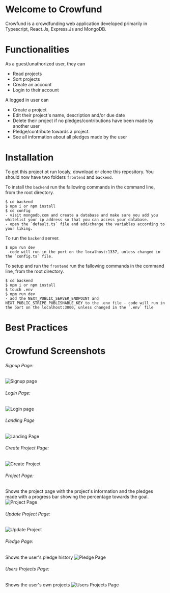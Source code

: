 # Welcome to Crowfund

Crowfund is a crowdfunding web application developed primarily in Typescript, React.Js, Express.Js and MongoDB.

# Functionalities

As a guest/unathorized user, they can

- Read projects
- Sort projects
- Create an account
- Login to their account

A logged in user can

- Create a project
- Edit their project's name, description and/or due date
- Delete their project if no pledges/contributions have been made by another user
- Pledge/contribute towards a project.
- See all information about all pledges made by the user

# Installation

To get this project ot run localy, download or clone this repository. You should now have two folders `frontend` and `backend`.

To install the `backend` run the fallowing commands in the command line, from the root directory.

```
$ cd backend
$ npm i or npm install
$ cd config
- visit mongodb.com and create a database and make sure you add you whitelist your ip address so that you can access your database.
- open the `default.ts` file and add/change the variables according to your liking.
```

To run the `backend` server.

```
$ npm run dev
 -code will run in the port on the localhost:1337, unless changed in the `config.ts` file.
```

To setup and run the `frontend` run the fallowing commands in the command line, from the root directory.

```
$ cd backend
$ npm i or npm install
$ touch .env
$ npm run dev
- add the NEXT_PUBLIC_SERVER_ENDPOINT and NEXT_PUBLIC_STRIPE_PUBLISHABLE_KEY to the .env file - code will run in the port on the localhost:3000, unless changed in the `.env` file
```

# Best Practices

# Crowfund Screenshots

###### Signup Page:

![Signup page](https://i.imgur.com/37We2vU.png)

###### Login Page:

![Login page](https://i.imgur.com/H9fABrz.png)

###### Landing Page

![Landing Page](https://i.imgur.com/Rlbp2hv.png)

###### Create Project Page:

![Create Project](https://i.imgur.com/TMXk5m9.png)

###### Project Page:

Shows the project page with the project's information and the pledges made with a progress bar showing the percentage towards the goal.
![Project Page](https://i.imgur.com/YUumS9X.png)

###### Update Project Page:

![Update Project](https://i.imgur.com/N28ptPB.png)

###### Pledge Page:

Shows the user's pledge history
![Pledge Page](https://i.imgur.com/1Ss4FRh.png)

###### Users Projects Page:

Shows the user's own projects
![Users Projects Page](https://i.imgur.com/kzuUrG4.png)
